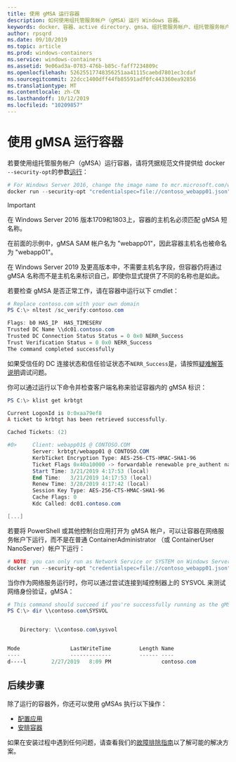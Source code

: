 ```yaml
---
title: 使用 gMSA 运行容器
description: 如何使用组托管服务帐户（gMSA）运行 Windows 容器。
keywords: docker、容器、active directory、gmsa、组托管服务帐户、组托管服务帐户
author: rpsqrd
ms.date: 09/10/2019
ms.topic: article
ms.prod: windows-containers
ms.service: windows-containers
ms.assetid: 9e06ad3a-0783-476b-b85c-faff7234809c
ms.openlocfilehash: 52625517748356251aa41115caebd7801ec3cdaf
ms.sourcegitcommit: 22dcc1400dff44fb85591adf0fc443360ea92856
ms.translationtype: MT
ms.contentlocale: zh-CN
ms.lasthandoff: 10/12/2019
ms.locfileid: "10209857"
---
```

# <a name="run-a-container-with-a-gmsa"></a>使用 gMSA 运行容器

若要使用组托管服务帐户（gMSA）运行容器，请将凭据规范文件提供给 docker `--security-opt`的参数[运行](https://docs.docker.com/engine/reference/run)：

```powershell
# For Windows Server 2016, change the image name to mcr.microsoft.com/windows/servercore:ltsc2016
docker run --security-opt "credentialspec=file://contoso_webapp01.json" --hostname webapp01 -it mcr.microsoft.com/windows/servercore:ltsc2019 powershell
```

>[!IMPORTANT]
>在 Windows Server 2016 版本1709和1803上，容器的主机名必须匹配 gMSA 短名称。

在前面的示例中，gMSA SAM 帐户名为 "webapp01"，因此容器主机名也被命名为 "webapp01"。

在 Windows Server 2019 及更高版本中，不需要主机名字段，但容器仍将通过 gMSA 名称而不是主机名来标识自己，即使你显式提供了不同的名称也是如此。

若要检查 gMSA 是否正常工作，请在容器中运行以下 cmdlet：

```powershell
# Replace contoso.com with your own domain
PS C:\> nltest /sc_verify:contoso.com

Flags: b0 HAS_IP  HAS_TIMESERV
Trusted DC Name \\dc01.contoso.com
Trusted DC Connection Status Status = 0 0x0 NERR_Success
Trust Verification Status = 0 0x0 NERR_Success
The command completed successfully
```

如果受信任的 DC 连接状态和信任验证状态不`NERR_Success`是，请按照[疑难解答说明](gmsa-troubleshooting.md#check-the-container)调试问题。

你可以通过运行以下命令并检查客户端名称来验证容器内的 gMSA 标识：

```powershell
PS C:\> klist get krbtgt

Current LogonId is 0:0xaa79ef8
A ticket to krbtgt has been retrieved successfully.

Cached Tickets: (2)

#0>     Client: webapp01$ @ CONTOSO.COM
        Server: krbtgt/webapp01 @ CONTOSO.COM
        KerbTicket Encryption Type: AES-256-CTS-HMAC-SHA1-96
        Ticket Flags 0x40a10000 -> forwardable renewable pre_authent name_canonicalize
        Start Time: 3/21/2019 4:17:53 (local)
        End Time:   3/21/2019 14:17:53 (local)
        Renew Time: 3/28/2019 4:17:42 (local)
        Session Key Type: AES-256-CTS-HMAC-SHA1-96
        Cache Flags: 0
        Kdc Called: dc01.contoso.com

[...]
```

若要将 PowerShell 或其他控制台应用打开为 gMSA 帐户，可以让容器在网络服务帐户下运行，而不是在普通 ContainerAdministrator （或 ContainerUser NanoServer）帐户下运行：

```powershell
# NOTE: you can only run as Network Service or SYSTEM on Windows Server 1709 and later
docker run --security-opt "credentialspec=file://contoso_webapp01.json" --hostname webapp01 --user "NT AUTHORITY\NETWORK SERVICE" -it mcr.microsoft.com/windows/servercore:ltsc2019 powershell
```

当你作为网络服务运行时，你可以通过尝试连接到域控制器上的 SYSVOL 来测试网络身份验证，gMSA：

```powershell
# This command should succeed if you're successfully running as the gMSA
PS C:\> dir \\contoso.com\SYSVOL


    Directory: \\contoso.com\sysvol


Mode                LastWriteTime         Length Name
----                -------------         ------ ----
d----l        2/27/2019   8:09 PM                contoso.com
```

## <a name="next-steps"></a>后续步骤

除了运行的容器外，你还可以使用 gMSAs 执行以下操作：

- [配置应用](gmsa-configure-app.md)
- [安排容器](gmsa-orchestrate-containers.md)

如果在安装过程中遇到任何问题，请查看我们的[故障排除指南](gmsa-troubleshooting.md)以了解可能的解决方案。
